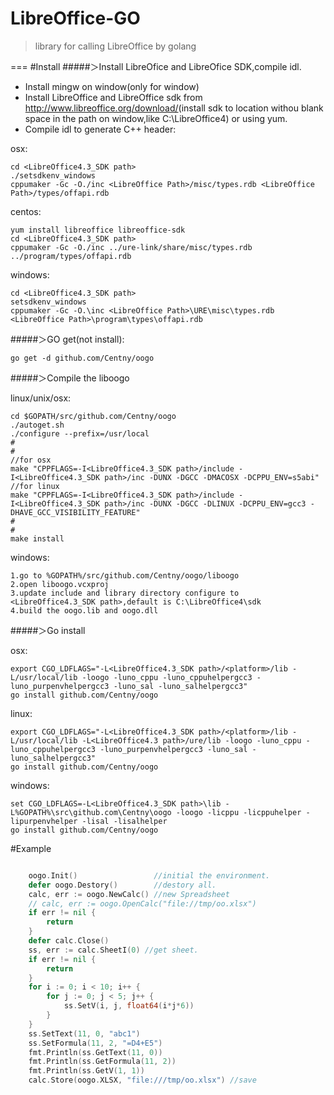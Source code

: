 LibreOffice-GO
======
> library for calling LibreOffice by golang

===
#Install
#####＞Install LibreOfice and LibreOfice SDK,compile idl.

* Install mingw on window(only for window)
* Install LibreOffice and LibreOffice sdk from <http://www.libreoffice.org/download/>(install sdk to location withou blank space in the path on window,like C:\LibreOffice4) or using yum.
* Compile idl to generate C++ header:

osx:

```
cd <LibreOffice4.3_SDK path>
./setsdkenv_windows
cppumaker -Gc -O./inc <LibreOffice Path>/misc/types.rdb <LibreOffice Path>/types/offapi.rdb
```

centos:

```
yum install libreoffice libreoffice-sdk
cd <LibreOffice4.3_SDK path>
cppumaker -Gc -O./inc ../ure-link/share/misc/types.rdb ../program/types/offapi.rdb

```

windows:

```
cd <LibreOffice4.3_SDK path>
setsdkenv_windows
cppumaker -Gc -O.\inc <LibreOffice Path>\URE\misc\types.rdb <LibreOffice Path>\program\types\offapi.rdb
```


#####＞GO get(not install):

```
go get -d github.com/Centny/oogo
```

#####＞Compile the liboogo

linux/unix/osx:

```
cd $GOPATH/src/github.com/Centny/oogo
./autoget.sh
./configure --prefix=/usr/local
#
#
//for osx
make "CPPFLAGS=-I<LibreOffice4.3_SDK path>/include -I<LibreOffice4.3_SDK path>/inc -DUNX -DGCC -DMACOSX -DCPPU_ENV=s5abi"
//for linux
make "CPPFLAGS=-I<LibreOffice4.3_SDK path>/include -I<LibreOffice4.3_SDK path>/inc -DUNX -DGCC -DLINUX -DCPPU_ENV=gcc3 -DHAVE_GCC_VISIBILITY_FEATURE"
#
#
make install
```

windows:

```
1.go to %GOPATH%/src/github.com/Centny/oogo/liboogo
2.open liboogo.vcxproj
3.update include and library directory configure to <LibreOffice4.3_SDK path>,default is C:\LibreOffice4\sdk
4.build the oogo.lib and oogo.dll
```

#####＞Go install

osx:

```
export CGO_LDFLAGS="-L<LibreOffice4.3_SDK path>/<platform>/lib -L/usr/local/lib -loogo -luno_cppu -luno_cppuhelpergcc3 -luno_purpenvhelpergcc3 -luno_sal -luno_salhelpergcc3"
go install github.com/Centny/oogo	
```

linux:

```
export CGO_LDFLAGS="-L<LibreOffice4.3_SDK path>/<platform>/lib -L/usr/local/lib -L<LibreOffice4.3 path>/ure/lib -loogo -luno_cppu -luno_cppuhelpergcc3 -luno_purpenvhelpergcc3 -luno_sal -luno_salhelpergcc3"
go install github.com/Centny/oogo	
```

windows:

```
set CGO_LDFLAGS=-L<LibreOffice4.3_SDK path>\lib -L%GOPATH%\src\github.com\Centny\oogo -loogo -licppu -licppuhelper -lipurpenvhelper -lisal -lisalhelper
go install github.com/Centny/oogo
```


#Example

```go

	oogo.Init()                 //initial the environment.
	defer oogo.Destory()        //destory all.
	calc, err := oogo.NewCalc() //new Spreadsheet
	// calc, err := oogo.OpenCalc("file://tmp/oo.xlsx")
	if err != nil {
		return
	}
	defer calc.Close()
	ss, err := calc.SheetI(0) //get sheet.
	if err != nil {
		return
	}
	for i := 0; i < 10; i++ {
		for j := 0; j < 5; j++ {
			ss.SetV(i, j, float64(i*j*6))
		}
	}
	ss.SetText(11, 0, "abc1")
	ss.SetFormula(11, 2, "=D4+E5")
	fmt.Println(ss.GetText(11, 0))
	fmt.Println(ss.GetFormula(11, 2))
	fmt.Println(ss.GetV(1, 1))
	calc.Store(oogo.XLSX, "file:///tmp/oo.xlsx") //save
```